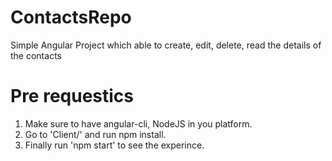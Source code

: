 # ContactsRepo
Simple Angular Project which able to create, edit, delete, read the details of the contacts
# Pre requestics
1. Make sure to have angular-cli, NodeJS in you platform.
2. Go to 'Client/' and run npm install.
3. Finally run 'npm start' to see the experince.
